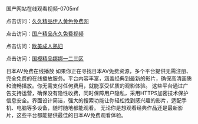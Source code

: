 国产网站在线观看视频-0705mf

点击访问：<a href="https://gsd-agv.pages.dev/">久久精品伊人黄色免费网</a>

点击访问：<a href="https://gda-c7m.pages.dev/">国产精品永久免费视频</a>

点击访问：<a href="https://tfda.pages.dev/">欧美成人熟妇</a>

点击访问：<a href="https://bsdf-5f5.pages.dev/">国模精品娜娜一二三区</a>

日本AV免费在线播放
如果你正在寻找日本AV免费资源，多个平台提供无需注册、完全免费的在线播放服务。平台内容丰富，涵盖经典到最新的影片，确保高清画质和流畅播放。你无需支付任何费用，就能享受优质的观影体验。
这些平台通过广告支持运营，确保没有隐性收费，同时保障用户隐私，采用HTTPS加密技术保护信息安全。界面设计简洁，强大的搜索功能让你轻松找到感兴趣的影片，适配手机、电脑等多设备，随时随地都能观看。
无论你是想观看经典作品还是最新影片，这些平台都能提供最佳的日本AV免费观看体验。

<span style="display:none;">[Canonical link](）</span>


